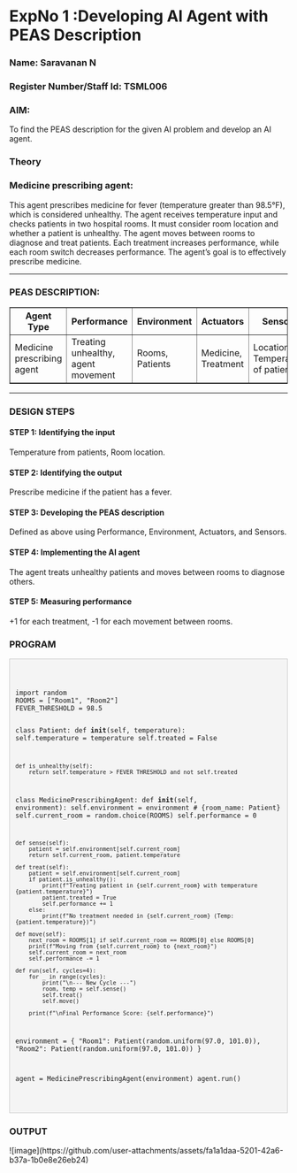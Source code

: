 <h1>ExpNo 1 :Developing AI Agent with PEAS Description</h1>
<h3>Name: Saravanan N</h3>
<h3>Register Number/Staff Id: TSML006</h3>

<h3>AIM:</h3>
<p>To find the PEAS description for the given AI problem and develop an AI agent.</p>

<h3>Theory</h3>
<h3>Medicine prescribing agent:</h3>
<p>This agent prescribes medicine for fever (temperature greater than 98.5°F), which is considered unhealthy. The agent receives temperature input and checks patients in two hospital rooms. It must consider room location and whether a patient is unhealthy. The agent moves between rooms to diagnose and treat patients. Each treatment increases performance, while each room switch decreases performance. The agent’s goal is to effectively prescribe medicine.</p>

<hr>

<h3>PEAS DESCRIPTION:</h3>
<table border="1" cellspacing="0" cellpadding="6">
  <tr>
    <th>Agent Type</th>
    <th>Performance</th>
    <th>Environment</th>
    <th>Actuators</th>
    <th>Sensors</th>
  </tr>
  <tr>
    <td>Medicine prescribing agent</td>
    <td>Treating unhealthy, agent movement</td>
    <td>Rooms, Patients</td>
    <td>Medicine, Treatment</td>
    <td>Location, Temperature of patient</td>
  </tr>
</table>

<hr>

<h3>DESIGN STEPS</h3>
<h4>STEP 1: Identifying the input</h4>
<p>Temperature from patients, Room location.</p>

<h4>STEP 2: Identifying the output</h4>
<p>Prescribe medicine if the patient has a fever.</p>

<h4>STEP 3: Developing the PEAS description</h4>
<p>Defined as above using Performance, Environment, Actuators, and Sensors.</p>

<h4>STEP 4: Implementing the AI agent</h4>
<p>The agent treats unhealthy patients and moves between rooms to diagnose others.</p>

<h4>STEP 5: Measuring performance</h4>
<p>+1 for each treatment, -1 for each movement between rooms.</p>

<h3>PROGRAM</h3>
<div style="background:#f4f4f4;border:1px solid #ccc;padding:10px;overflow-x:auto;white-space:pre;font-family:monospace;">
<pre><code>
import random
ROOMS = ["Room1", "Room2"]
FEVER_THRESHOLD = 98.5

class Patient:
    def __init__(self, temperature):
        self.temperature = temperature
        self.treated = False

    def is_unhealthy(self):
        return self.temperature > FEVER_THRESHOLD and not self.treated

class MedicinePrescribingAgent:
    def __init__(self, environment):
        self.environment = environment  # {room_name: Patient}
        self.current_room = random.choice(ROOMS)
        self.performance = 0

    def sense(self):
        patient = self.environment[self.current_room]
        return self.current_room, patient.temperature

    def treat(self):
        patient = self.environment[self.current_room]
        if patient.is_unhealthy():
            print(f"Treating patient in {self.current_room} with temperature {patient.temperature}")
            patient.treated = True
            self.performance += 1
        else:
            print(f"No treatment needed in {self.current_room} (Temp: {patient.temperature})")

    def move(self):
        next_room = ROOMS[1] if self.current_room == ROOMS[0] else ROOMS[0]
        print(f"Moving from {self.current_room} to {next_room}")
        self.current_room = next_room
        self.performance -= 1

    def run(self, cycles=4):
        for _ in range(cycles):
            print("\n--- New Cycle ---")
            room, temp = self.sense()
            self.treat()
            self.move()

        print(f"\nFinal Performance Score: {self.performance}")

environment = {
    "Room1": Patient(random.uniform(97.0, 101.0)),
    "Room2": Patient(random.uniform(97.0, 101.0))
}

agent = MedicinePrescribingAgent(environment)
agent.run()
</code></pre>
</div>

<h3>OUTPUT</h3>
![image](https://github.com/user-attachments/assets/fa1a1daa-5201-42a6-b37a-1b0e8e26eb24)


